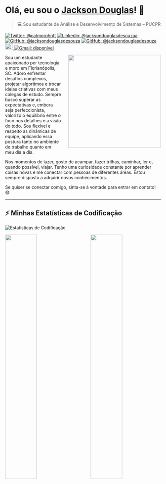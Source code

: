 # Olá, eu sou o [Jackson Douglas](https://availchet.github.io)! 👋

> 💻 Sou estudante de Análise e Desenvolvimento de Sistemas – PUCPR

<p><a href="https://twitter.com/catmorphnft"><img src="https://img.shields.io/twitter/follow/catmorphnft?style=social" alt="Twitter: @catmorphnft"></a><!-- -->
<a href="https://www.linkedin.com/in/jacksondouglasdesouzaa"><img src="https://img.shields.io/badge/-jackson%20Douglas-blue?style=flat-square&amp;logo=Linkedin&amp;logoColor=white&amp;link=https://www.linkedin.com/in/jacksondouglasdesouzaa/" alt="Linkedin: @jacksondouglasdesouzaa">
</a><!-- -->
<a href="https://github.com/jacksondouglasdesouza"><img src="https://img.shields.io/github/followers/jacksondouglasdesouza?label=follow&amp;style=social" alt="GitHub: @jacksondouglasdesouza"></a>
<a href="https://github.com/jacksondouglasdesouza"><img src="https://img.shields.io/github/followers/jacksondouglasdesouza?label=follow&amp;style=social" alt="GitHub: @jacksondouglasdesouza"></a><!-- -->
<a href="https://dev.to/jacksondouglasdesouzaa">
<img src="https://d2fltix0v2e0sb.cloudfront.net/dev-badge.svg" alt="Perfil DEV de jacksondouglasdesouzaa" height="20" width="25">
</a><!-- -->
<a href="mailto:jacksondouglasdesouza@gmail.com"><img src="https://img.shields.io/badge/Gmail-jacksondouglasdesouza-red" alt="Gmail: disponível"></a>

<!-- -->

<div align="left">

<img src="https://github.com/user-attachments/assets/29d9766d-13ee-45c7-922e-30033db648d9" width="300" align="right" style="padding-left: 20px;">

Sou um estudante apaixonado por tecnologia e moro em Florianópolis, SC. Adoro enfrentar desafios complexos, projetar algoritmos e trocar ideias criativas com meus colegas de estudo. Sempre busco superar as expectativas e, embora seja perfeccionista, valorizo o equilíbrio entre o foco nos detalhes e a visão do todo. Sou flexível e respeito as dinâmicas de equipe, aplicando essa postura tanto no ambiente de trabalho quanto em meu dia a dia.

Nos momentos de lazer, gosto de acampar, fazer trilhas, caminhar, ler e, quando possível, viajar. Tenho uma curiosidade constante por aprender coisas novas e me conectar com pessoas de diferentes áreas. Estou sempre disposto a adquirir novos conhecimentos.

Se quiser se conectar comigo, sinta-se à vontade para entrar em contato! 😄

</div>

---

## ⚡ Minhas Estatísticas de Codificação

![Estatísticas de Codificação](https://wakatime.com/share/@4d49077a-9d71-434c-91af-d92b4b049650/e3d21da4-7a6b-4d5d-aa28-d665edabb95e.svg)

<div>
<img src="https://wakatime.com/share/@4d49077a-9d71-434c-91af-d92b4b049650/0d294d9d-600b-4ba7-b06a-fe57c23d232a.svg" width="45%">
<img src="https://wakatime.com/share/@4d49077a-9d71-434c-91af-d92b4b049650/2dd28947-eab3-4c0f-98a0-82e0419c91df.svg" width="45%" align="right">  
</div>
